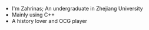 - I'm Zahrinas; An undergraduate in Zhejiang University
- Mainly using C++
- A history lover and OCG player
